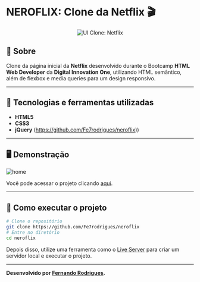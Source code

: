 # NEROFLIX: Clone da Netflix 🎬
<p align="center">
	<img src="https://i.imgur.com/NxZd0C5.png" alt="UI Clone: Netflix" title="UI Clone: Netflix">
</p>

## 📖 Sobre   
Clone da página inicial da **Netflix** desenvolvido durante o Bootcamp **HTML Web Developer** da **Digital Innovation One**, utilizando HTML semântico, além de flexbox e media queries para um design responsivo.

---

## 🚀 Tecnologias e ferramentas utilizadas
- **HTML5**
- **CSS3**
- **jQuery** (https://github.com/Fe7rodrigues/neroflix))

---

## 🖥️ Demonstração
![home](https://user-images.githubusercontent.com/98523060/179227459-60c8d222-93f6-45e7-883d-ce5476f9a70f.png)

Você pode acessar o projeto clicando [aqui](https://github.com/Fe7rodrigues/neroflix).


---

## 🔧 Como executar o projeto

```bash
# Clone o repositório
git clone https://github.com/Fe7rodrigues/neroflix
# Entre no diretório
cd neroflix
```
Depois disso, utilize uma ferramenta como o [Live Server](https://marketplace.visualstudio.com/items?itemName=ritwickdey.LiveServer) para criar um servidor local e executar o projeto.

---

**Desenvolvido por [Fernando Rodrigues](https://github.com/Fe7rodrigues).**
